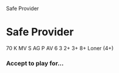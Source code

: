﻿
Safe Provider

# Safe Provider

70 K
MV
S
AG
P
AV
6
3
2+
3+
8+
Loner (4+)

### Accept to play for...
